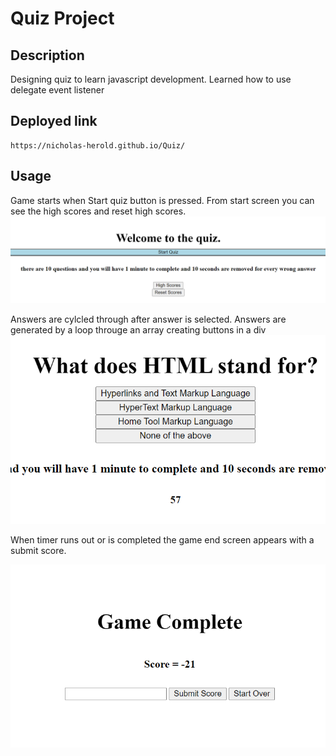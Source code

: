 # Quiz Project

## Description

Designing quiz to learn javascript development.
Learned how to use delegate event listener

## Deployed link

    https://nicholas-herold.github.io/Quiz/

## Usage

Game starts when Start quiz button is pressed.
From start screen you can see the high scores and reset high scores.
![alt text](Assets\images\Capture1.PNG)

Answers are cylcled through after answer is selected.
Answers are generated by a loop througe an array creating buttons in a div
![alt text](Assets\images\Capture2.PNG)

When timer runs out or is completed the game end screen appears with a submit score.

![alt text](Assets\images\Capture3.PNG)
